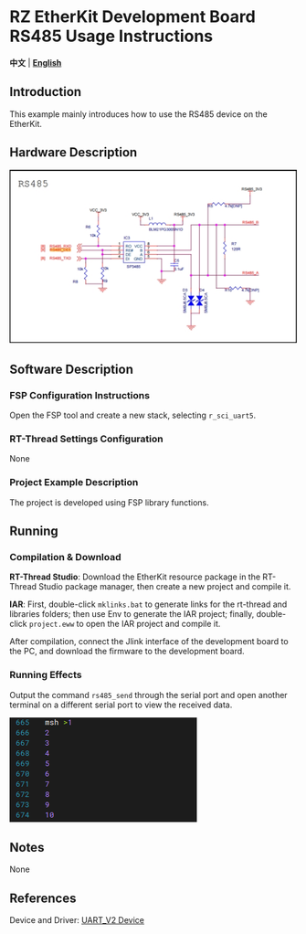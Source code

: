 # RZ EtherKit Development Board RS485 Usage Instructions

**中文** | [**English**](./README.md)

## Introduction

This example mainly introduces how to use the RS485 device on the EtherKit.

## Hardware Description

![img](./figures/wps41.jpg) 

## Software Description

### FSP Configuration Instructions

Open the FSP tool and create a new stack, selecting `r_sci_uart5`.

### RT-Thread Settings Configuration

None

### Project Example Description

The project is developed using FSP library functions.

## Running

### Compilation & Download

**RT-Thread Studio**: Download the EtherKit resource package in the RT-Thread Studio package manager, then create a new project and compile it.

**IAR**: First, double-click `mklinks.bat` to generate links for the rt-thread and libraries folders; then use Env to generate the IAR project; finally, double-click `project.eww` to open the IAR project and compile it.

After compilation, connect the Jlink interface of the development board to the PC, and download the firmware to the development board.

### Running Effects

Output the command `rs485_send` through the serial port and open another terminal on a different serial port to view the received data.

![image-20241122171605909](./figures/image-20241122171605909.png)

## Notes

None

## References

Device and Driver: [UART_V2 Device](#/rt-thread-version/rt-thread-standard/programming-manual/device/uart/uart_v2/uart)